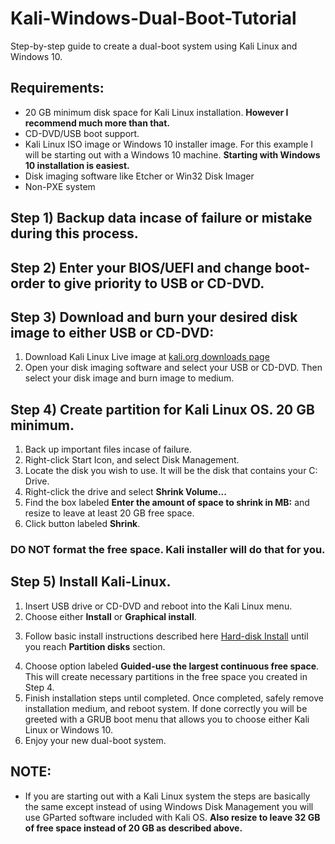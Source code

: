 # Kali-Windows-Dual-Boot-Tutorial
Step-by-step guide to create a dual-boot system using Kali Linux and Windows 10.

## Requirements:
- 20 GB minimum disk space for Kali Linux installation. **However I recommend much more than that.**
- CD-DVD/USB boot support.
- Kali Linux ISO image or Windows 10 installer image. For this example I will be starting out with a Windows 10 machine. **Starting with Windows 10 installation is easiest.**
- Disk imaging software like Etcher or Win32 Disk Imager
- Non-PXE system

## Step 1) Backup data incase of failure or mistake during this process.

## Step 2) Enter your BIOS/UEFI and change boot-order to give priority to USB or CD-DVD.

## Step 3) Download and burn your desired disk image to either USB or CD-DVD:
1. Download Kali Linux Live image at [kali.org downloads page](https://www.kali.org/downloads/)
2. Open your disk imaging software and select your USB or CD-DVD. Then select your disk image and burn image to medium.

## Step 4) Create partition for Kali Linux OS. 20 GB minimum. 
1. Back up important files incase of failure.  
2. Right-click Start Icon, and select Disk Management. 
3. Locate the disk you wish to use. It will be the disk that contains your C: Drive.
4. Right-click the drive and select **Shrink Volume...**
5. Find the box labeled **Enter the amount of space to shrink in MB:** and resize to leave at least 20 GB free space.
6. Click button labeled **Shrink**.

### DO NOT format the free space. Kali installer will do that for you.

## Step 5) Install Kali-Linux.
1. Insert USB drive or CD-DVD and reboot into the Kali Linux menu.
2. Choose either **Install** or **Graphical install**.
3) Follow basic install instructions described here [Hard-disk Install](https://www.kali.org/docs/installation/kali-linux-hard-disk-install/) until you reach **Partition disks** section.
4. Choose option labeled **Guided-use the largest continuous free space**. This will create necessary partitions in the free space you created in Step 4.
5. Finish installation steps until completed. Once completed, safely remove installation medium, and reboot system. If done correctly you will be greeted with a GRUB boot menu that allows you to choose either Kali Linux or Windows 10. 
6. Enjoy your new dual-boot system. 


## NOTE:
- If you are starting out with a Kali Linux system the steps are basically the same except instead of using Windows Disk Management you will use GParted software included with Kali OS. **Also resize to leave 32 GB of free space instead of 20 GB as described above.**
